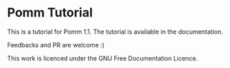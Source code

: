 Pomm Tutorial
=============

This is a tutorial for Pomm 1.1. The tutorial is available in the documentation. 

Feedbacks and PR are welcome :)

This work is licenced under the GNU Free Documentation Licence. 

